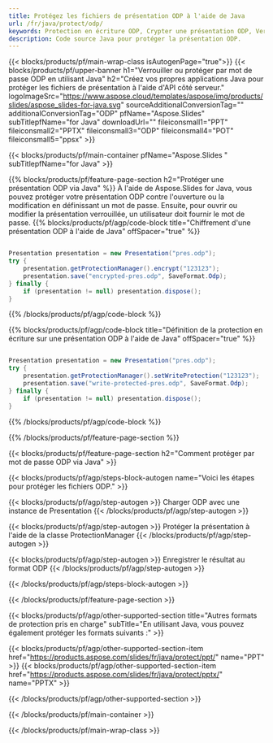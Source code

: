 ```yaml
---
title: Protégez les fichiers de présentation ODP à l'aide de Java
url: /fr/java/protect/odp/
keywords: Protection en écriture ODP, Crypter une présentation ODP, Verrouiller la présentation ODP, Protéger ODP
description: Code source Java pour protéger la présentation ODP.
---
```


{{< blocks/products/pf/main-wrap-class isAutogenPage="true">}}
{{< blocks/products/pf/upper-banner h1="Verrouiller ou protéger par mot de passe ODP en utilisant Java" h2="Créez vos propres applications Java pour protéger les fichiers de présentation à l'aide d'API côté serveur." logoImageSrc="https://www.aspose.cloud/templates/aspose/img/products/slides/aspose_slides-for-java.svg" sourceAdditionalConversionTag="" additionalConversionTag="ODP" pfName="Aspose.Slides" subTitlepfName="for Java" downloadUrl="" fileiconsmall1="PPT" fileiconsmall2="PPTX" fileiconsmall3="ODP" fileiconsmall4="POT" fileiconsmall5="ppsx" >}}

{{< blocks/products/pf/main-container pfName="Aspose.Slides " subTitlepfName="for Java" >}}

{{% blocks/products/pf/feature-page-section  h2="Protéger une présentation ODP via Java" %}}
À l'aide de Aspose.Slides for Java, vous pouvez protéger votre présentation ODP contre l'ouverture ou la modification en définissant un mot de passe. Ensuite, pour ouvrir ou modifier la présentation verrouillée, un utilisateur doit fournir le mot de passe.
{{% blocks/products/pf/agp/code-block title="Chiffrement d'une présentation ODP à l'aide de Java" offSpacer="true" %}}

```java

Presentation presentation = new Presentation("pres.odp");
try {
    presentation.getProtectionManager().encrypt("123123");
    presentation.save("encrypted-pres.odp", SaveFormat.Odp);
} finally {
    if (presentation != null) presentation.dispose();
}
```

{{% /blocks/products/pf/agp/code-block %}}

{{% blocks/products/pf/agp/code-block title="Définition de la protection en écriture sur une présentation ODP à l'aide de Java" offSpacer="true" %}}

```java

Presentation presentation = new Presentation("pres.odp");
try {
    presentation.getProtectionManager().setWriteProtection("123123");
    presentation.save("write-protected-pres.odp", SaveFormat.Odp);
} finally {
    if (presentation != null) presentation.dispose();
}
```

{{% /blocks/products/pf/agp/code-block %}}

{{% /blocks/products/pf/feature-page-section %}}

{{< blocks/products/pf/feature-page-section  h2="Comment protéger par mot de passe ODP via Java" >}}

{{< blocks/products/pf/agp/steps-block-autogen name="Voici les étapes pour protéger les fichiers ODP." >}}

{{< blocks/products/pf/agp/step-autogen >}}
Charger ODP avec une instance de Presentation
{{< /blocks/products/pf/agp/step-autogen >}}

{{< blocks/products/pf/agp/step-autogen >}}
Protéger la présentation à l'aide de la classe ProtectionManager
{{< /blocks/products/pf/agp/step-autogen >}}

{{< blocks/products/pf/agp/step-autogen >}}
Enregistrer le résultat au format ODP
{{< /blocks/products/pf/agp/step-autogen >}}

{{< /blocks/products/pf/agp/steps-block-autogen >}}

{{< /blocks/products/pf/feature-page-section >}}

{{< blocks/products/pf/agp/other-supported-section title="Autres formats de protection pris en charge" subTitle="En utilisant Java, vous pouvez également protéger les formats suivants :" >}}

{{< blocks/products/pf/agp/other-supported-section-item href="https://products.aspose.com/slides/fr/java/protect/ppt/" name="PPT" >}}
{{< blocks/products/pf/agp/other-supported-section-item href="https://products.aspose.com/slides/fr/java/protect/pptx/" name="PPTX" >}}


{{< /blocks/products/pf/agp/other-supported-section >}}

{{< /blocks/products/pf/main-container >}}
    
{{< /blocks/products/pf/main-wrap-class >}}